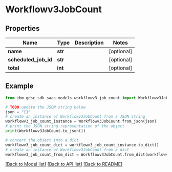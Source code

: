 # Workflowv3JobCount


## Properties

Name | Type | Description | Notes
------------ | ------------- | ------------- | -------------
**name** | **str** |  | [optional] 
**scheduled_job_id** | **str** |  | [optional] 
**total** | **int** |  | [optional] 

## Example

```python
from ibm_gdsc_sdk_saas.models.workflowv3_job_count import Workflowv3JobCount

# TODO update the JSON string below
json = "{}"
# create an instance of Workflowv3JobCount from a JSON string
workflowv3_job_count_instance = Workflowv3JobCount.from_json(json)
# print the JSON string representation of the object
print(Workflowv3JobCount.to_json())

# convert the object into a dict
workflowv3_job_count_dict = workflowv3_job_count_instance.to_dict()
# create an instance of Workflowv3JobCount from a dict
workflowv3_job_count_from_dict = Workflowv3JobCount.from_dict(workflowv3_job_count_dict)
```
[[Back to Model list]](../README.md#documentation-for-models) [[Back to API list]](../README.md#documentation-for-api-endpoints) [[Back to README]](../README.md)


